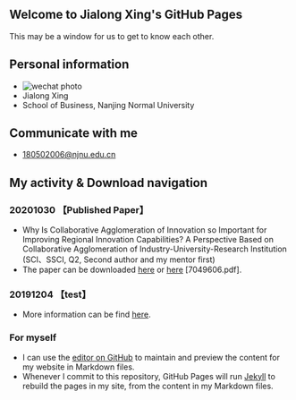 ## Welcome to Jialong Xing's GitHub Pages

This may be a window for us to get to know each other.

## Personal information
- ![wechat photo](https://github.com/xingjialong/Homepage/blob/master/wechat-photo.jpg "wechat photo")
- Jialong Xing
- School of Business, Nanjing Normal University

## Communicate with me
- 180502006@njnu.edu.cn

## My activity & Download navigation
### 20201030 【Published Paper】
- Why Is Collaborative Agglomeration of Innovation so Important for Improving Regional Innovation Capabilities? A Perspective Based on Collaborative Agglomeration of Industry-University-Research Institution (SCI、SSCI, Q2, Second author and my mentor first)
- The paper can be downloaded [here](https://doi.org/10.1155/2020/7049606) or [here](https://github.com/xingjialong/file) [7049606.pdf].

### 20191204 【test】
- More information can be find [here](https://github.com/xingjialong/file).






### For myself
- I can use the [editor on GitHub](https://github.com/xingjialong/MyHomepage/edit/gh-pages/index.md) to maintain and preview the content for my website in Markdown files.
- Whenever I commit to this repository, GitHub Pages will run [Jekyll](https://jekyllrb.com/) to rebuild the pages in my site, from the content in my Markdown files.
